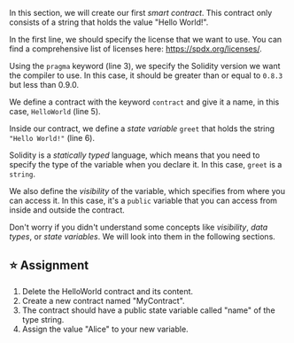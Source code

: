 In this section, we will create our first *smart contract*. This contract only consists of a string that holds the value "Hello World!".

In the first line, we should specify the license that we want to use. You can find a comprehensive list of licenses here: <a href="https://spdx.org/licenses/" target="_blank">https://spdx.org/licenses/</a>.

Using the `pragma` keyword (line 3), we specify the Solidity version we want the compiler to use. In this case, it should be greater than or equal to `0.8.3` but less than 0.9.0.

We define a contract with the keyword `contract` and give it a name, in this case, `HelloWorld` (line 5).

Inside our contract, we define a *state variable* `greet` that holds the string `"Hello World!"` (line 6). 

Solidity is a *statically typed* language, which means that you need to specify the type of the variable when you declare it. In this case, `greet` is a `string`.

We also define the *visibility* of the variable, which specifies from where you can access it. In this case, it's a `public` variable that you can access from inside and outside the contract.

Don't worry if you didn't understand some concepts like *visibility*, *data types*, or *state variables*. We will look into them in the following sections.

## ⭐️ Assignment
1. Delete the HelloWorld contract and its content.
2. Create a new contract named "MyContract".
3. The contract should have a public state variable called "name" of the type string.
4. Assign the value "Alice" to your new variable.
